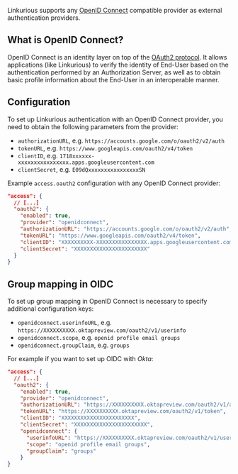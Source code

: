 Linkurious supports any [OpenID Connect](http://openid.net/connect/) compatible provider
as external authentication providers.

## What is OpenID Connect?

OpenID Connect is an identity layer on top of the [OAuth2 protocol](https://oauth.net/2/).
It allows applications (like Linkurious) to verify the identity of End-User based on the authentication
performed by an Authorization Server, as well as to obtain basic profile information
about the End-User in an interoperable manner.

## Configuration

To set up Linkurious authentication with an OpenID Connect provider, you need to
obtain the following parameters from the provider:

   - `authorizationURL`, e.g. `https://accounts.google.com/o/oauth2/v2/auth`
   - `tokenURL`, e.g. `https://www.googleapis.com/oauth2/v4/token`
   - `clientID`, e.g. `1718xxxxxx-xxxxxxxxxxxxxxxx.apps.googleusercontent.com`
   - `clientSecret`, e.g. `E09dQxxxxxxxxxxxxxxxxSN`

Example `access.oauth2` configuration with any OpenID Connect provider:

```json
"access": {
  // [...]
  "oauth2": {
    "enabled": true,
    "provider": "openidconnect",
    "authorizationURL": "https://accounts.google.com/o/oauth2/v2/auth",
    "tokenURL": "https://www.googleapis.com/oauth2/v4/token",
    "clientID": "XXXXXXXXXX-XXXXXXXXXXXXXXXX.apps.googleusercontent.com",
    "clientSecret": "XXXXXXXXXXXXXXXXXXXXXXX"
  }
}
```

## Group mapping in OIDC

To set up group mapping in OpenID Connect is necessary to specify additional configuration keys:

   - `openidconnect.userinfoURL`, e.g. `https://XXXXXXXXXX.oktapreview.com/oauth2/v1/userinfo`
   - `openidconnect.scope`, e.g. `openid profile email groups`
   - `openidconnect.groupClaim`, e.g. `groups`

For example if you want to set up OIDC with *Okta*:

```json
"access": {
  // [...]
  "oauth2": {
    "enabled": true,
    "provider": "openidconnect",
    "authorizationURL": "https://XXXXXXXXXX.oktapreview.com/oauth2/v1/authorize",
    "tokenURL": "https://XXXXXXXXXX.oktapreview.com/oauth2/v1/token",
    "clientID": "XXXXXXXXXXXXXXXXXXXXXXX",
    "clientSecret": "XXXXXXXXXXXXXXXXXXXXXXX",
    "openidconnect": {
      "userinfoURL": "https://XXXXXXXXXX.oktapreview.com/oauth2/v1/userinfo",
      "scope": "openid profile email groups",
      "groupClaim": "groups"
    }
}
```

